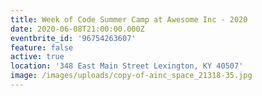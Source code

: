 ```yaml
---
title: Week of Code Summer Camp at Awesome Inc - 2020
date: 2020-06-08T21:00:00.000Z
eventbrite_id: '96754263607'
feature: false
active: true
location: '348 East Main Street Lexington, KY 40507'
image: /images/uploads/copy-of-ainc_space_21318-35.jpg
---
```

